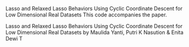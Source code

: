 Lasso and Relaxed Lasso Behaviors Using Cyclic Coordinate Descent for Low Dimensional Real Datasets
This code accompanies the paper. 

Lasso and Relaxed Lasso Behaviors Using Cyclic Coordinate Descent for Low Dimensional Real Datasets by Maulida Yanti,  Putri K Nasution & Enita Dewi T
